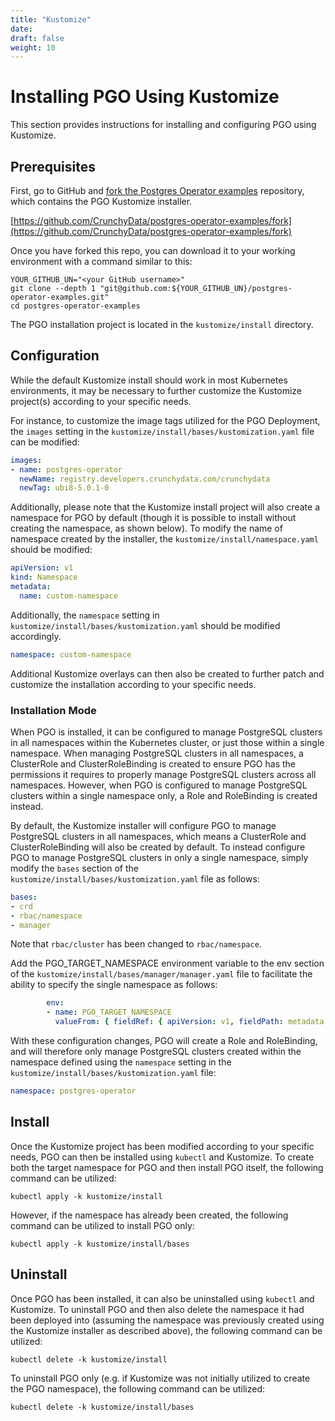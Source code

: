 ```yaml
---
title: "Kustomize"
date:
draft: false
weight: 10
---
```


# Installing PGO Using Kustomize

This section provides instructions for installing and configuring PGO using Kustomize.

## Prerequisites

First, go to GitHub and [fork the Postgres Operator examples](https://github.com/CrunchyData/postgres-operator-examples/fork)
repository, which contains the PGO Kustomize installer.

[https://github.com/CrunchyData/postgres-operator-examples/fork](https://github.com/CrunchyData/postgres-operator-examples/fork)

Once you have forked this repo, you can download it to your working environment with a command 
similar to this:

```
YOUR_GITHUB_UN="<your GitHub username>"
git clone --depth 1 "git@github.com:${YOUR_GITHUB_UN}/postgres-operator-examples.git"
cd postgres-operator-examples
```

The PGO installation project is located in the `kustomize/install` directory.

## Configuration

While the default Kustomize install should work in most Kubernetes environments, it may be 
necessary to further customize the Kustomize project(s) according to your specific needs.

For instance, to customize the image tags utilized for the PGO Deployment, the `images` setting
in the `kustomize/install/bases/kustomization.yaml` file can be modified:

```yaml
images:
- name: postgres-operator
  newName: registry.developers.crunchydata.com/crunchydata
  newTag: ubi8-5.0.1-0
```

Additionally, please note that the Kustomize install project will also create a namespace for PGO
by default (though it is possible to install without creating the namespace, as shown below).  To
modify the name of namespace created by the installer, the `kustomize/install/namespace.yaml`
should be modified:

```yaml
apiVersion: v1
kind: Namespace
metadata:
  name: custom-namespace
```

Additionally, the `namespace` setting in  `kustomize/install/bases/kustomization.yaml` should be
modified accordingly.

```yaml
namespace: custom-namespace
```

Additional Kustomize overlays can then also be created to further patch and customize the
installation according to your specific needs.

### Installation Mode

When PGO is installed, it can be configured to manage PostgreSQL clusters in all namespaces within
the Kubernetes cluster, or just those within a single namespace.  When managing PostgreSQL
clusters in all namespaces, a ClusterRole and ClusterRoleBinding is created to ensure PGO has
the permissions it requires to properly manage PostgreSQL clusters across all namespaces.  However,
when PGO is configured to manage PostgreSQL clusters within a single namespace only, a Role and 
RoleBinding is created instead.

By default, the Kustomize installer will configure PGO to manage PostgreSQL clusters in all
namespaces, which means a ClusterRole and ClusterRoleBinding will also be created by default.
To instead configure PGO to manage PostgreSQL clusters in only a single namespace, simply modify 
the `bases` section of the `kustomize/install/bases/kustomization.yaml` file as follows:

```yaml
bases:
- crd
- rbac/namespace
- manager
```

Note that `rbac/cluster` has been changed to `rbac/namespace`.  

Add the PGO_TARGET_NAMESPACE environment variable to the env section of the `kustomize/install/bases/manager/manager.yaml` file to facilitate the ability to specify the single namespace as follows:

```yaml
        env:
        - name: PGO_TARGET_NAMESPACE
          valueFrom: { fieldRef: { apiVersion: v1, fieldPath: metadata.namespace } }
```

With these configuration changes, PGO will create a Role and RoleBinding, and will therefore only manage PostgreSQL clusters created within the namespace defined using the `namespace` setting in the
`kustomize/install/bases/kustomization.yaml` file:

```yaml
namespace: postgres-operator
```

## Install

Once the Kustomize project has been modified according to your specific needs, PGO can then
be installed using `kubectl` and Kustomize.  To create both the target namespace for PGO and
then install PGO itself, the following command can be utilized:

```shell
kubectl apply -k kustomize/install
```

However, if the namespace has already been created, the following command can be utilized to
install PGO only:

```shell
kubectl apply -k kustomize/install/bases
```

## Uninstall

Once PGO has been installed, it can also be uninstalled using `kubectl` and Kustomize.
To uninstall PGO and then also delete the namespace it had been deployed into (assuming the 
namespace was previously created using the Kustomize installer as described above), the 
following command can be utilized:

```shell
kubectl delete -k kustomize/install
```

To uninstall PGO only (e.g. if Kustomize was not initially utilized to create the PGO namespace),
the following command can be utilized:

```shell
kubectl delete -k kustomize/install/bases
```
